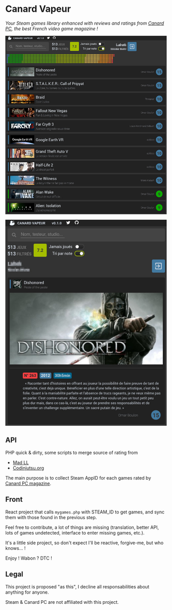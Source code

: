 # Canard Vapeur
_Your Steam games library enhanced with reviews and ratings from [Canard PC](https://www.canardpc.com/), the best French video game magazine !_

![Games library](capture1.jpg?raw=true "Games library")

![Game's detail](capture2.jpg?raw=true "Games library")

## API
PHP quick & dirty, some scripts to merge source of rating from
- [Mad LL](http://madll.free.fr/canardpc/)
- [Codinjutsu.org](https://coincoinpc.herokuapp.com/)

The main purpose is to collect Steam AppID for each games rated by [Canard PC magazine](https://www.canardpc.com/).

## Front
React project that calls `mygames.php` with STEAM_ID to get games, and sync them with those found in the previous step.

Feel free to contribute, a lot of things are missing (translation, better API, lots of games undetected, interface to enter missing games, etc.).

It's a little side project, so don't expect I'll be reactive, forgive-me, but who knows... !

Enjoy ! Wabon ? DTC !

## Legal
This project is proposed "as this", I decline all responsabilities about anything for anyone.

Steam & Canard PC are not affiliated with this project.
